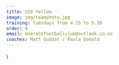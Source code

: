 ```yaml
---
title: U10 Yellow
image: img/teamphoto.jpg
training: Tuesdays from 4.15 to 5.30
order: 4
email: onerahifootballclub@outlook.co.nz
coaches: Matt Guddat / Paula Donald
---
```

\